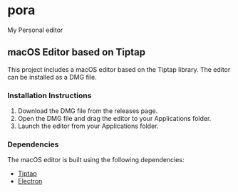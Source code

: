 # pora
My Personal editor

## macOS Editor based on Tiptap

This project includes a macOS editor based on the Tiptap library. The editor can be installed as a DMG file.

### Installation Instructions

1. Download the DMG file from the releases page.
2. Open the DMG file and drag the editor to your Applications folder.
3. Launch the editor from your Applications folder.

### Dependencies

The macOS editor is built using the following dependencies:
- [Tiptap](https://github.com/ueberdosis/tiptap)
- [Electron](https://www.electronjs.org/)
